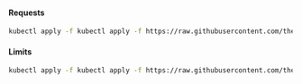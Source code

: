 #### Requests

```bash
kubectl apply -f kubectl apply -f https://raw.githubusercontent.com/thecasualcoder/k8s-workshop/master/3-requests-and-limits/requests.yaml
```

#### Limits

```bash
kubectl apply -f kubectl apply -f https://raw.githubusercontent.com/thecasualcoder/k8s-workshop/master/3-requests-and-limits/limits.yaml
```